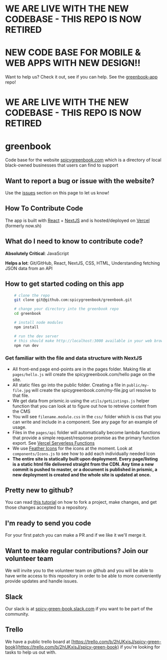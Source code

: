 # WE ARE LIVE WITH THE NEW CODEBASE - THIS REPO IS NOW RETIRED

# NEW CODE BASE FOR MOBILE & WEB APPS WITH NEW DESIGN!!
Want to help us? Check it out, see if you can help.
See the [greenbook-app](https://github.com/spicygreenbook/greenbook-app) repo! 

# WE ARE LIVE WITH THE NEW CODEBASE - THIS REPO IS NOW RETIRED

# greenbook
Code base for the website [spicygreenbook.com](https://spicygreenbook.com) which is a directory of local black-owned businesses that users can find to support

## Want to report a bug or issue with the website?
Use the [issues](https://github.com/spicygreenbook/greenbook-app/issues) section on this page to let us know!

## How To Contribute Code
The app is built with [React](https://reactjs.org/) + [NextJS](https://nextjs.org/) and is hosted/deployed on [Vercel](https://www.vercel.com) (formerly now.sh)

## What do I need to know to contribute code?
**Absolutely Critical**: JavaScript

**Helps a lot**: Git/GitHub, React, NextJS, CSS, HTML, Understanding fetching JSON data from an API

## How to get started coding on this app
```sh
    # clone the repo
    git clone git@github.com:spicygreenbook/greenbook.git

    # change your directory into the greenbook repo
    cd greenbook

    # install node modules
    npm install

    # run the dev server
    # this should make http://localhost:3000 available in your web browser
    npm run dev

```

### Get familiar with the file and data structure with NextJS
 - All front-end page end-points are in the pages folder. Making file at `pages/hello.js` will create the spicygreenbook.com/hello page on the site.
 - All static files go into the public folder. Creating a file in `public/my-file.jpg` will create the spicygreenbook.com/my-file.jpg url resolve to that file.
 - We get data from prismic.io using the `utils/getListings.js` helper function that you can look at to figure out how to retreive content from the CMS
 - You will see `filename.module.css` in the `css/` folder which is css that you can write and include in a component. See any page for an example of usage.
 - Files in the `pages/api` folder will automatically become lambda functions that provide a simple request/response promise as the primary function export. See [Vercel Serverless Functions](https://vercel.com/docs/v2/serverless-functions/introduction)
 - We use [Feather Icons](https://feathericons.com/) for the icons at the moment. Look at `components/Icons.js` to see how to add each individually needed Icon
 - **The entire site is statically built upon deployment. Every page/listing is a static html file delivered straight from the CDN. Any time a new commit is pushed to master, or a document is published in prismic, a new deployment is created and the whole site is updated at once.**

## Pretty new to github?
You can read [this tutorial](https://codeburst.io/a-step-by-step-guide-to-making-your-first-github-contribution-5302260a2940) on how to fork a project, make changes, and get those changes accepted to a repository.

## I'm ready to send you code
For your first patch you can make a PR and if we like it we'll merge it.

## Want to make regular contributions? Join our volunteer team
We will invite you to the volunteer team on github and you will be able to have write access to this repository in order to be able to more conveniently provide updates and handle issues.

## Slack
Our slack is at [spicy-green-book.slack.com](https://spicy-green-book.slack.com) if you want to be part of the community.

## Trello
We have a public trello board at [https://trello.com/b/2hUKxisJ/spicy-green-book](https://trello.com/b/2hUKxisJ/spicy-green-book) if you're looking for tasks to help us out with.
